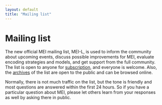 ```yaml
---
layout: default
title: "Mailing list"
---
```

# Mailing list

The new official MEI mailing list, MEI-L, is used to inform the community about upcoming events, discuss possible improvements for MEI, evaluate encoding strategies and models, and get support from the full community. The list is open to anyone for [subscription](https://lists.uni-paderborn.de/mailman/listinfo/mei-l), and everyone is welcome. Also, the [archives](https://lists.uni-paderborn.de/pipermail/mei-l/) of the list are open to the public and can be browsed online.

Normally, there is not much traffic on the list, but the tone is friendly and most questions are answered within the first 24 hours. So if you have a particular question about MEI, please let others learn from your responses as well by asking there in public.